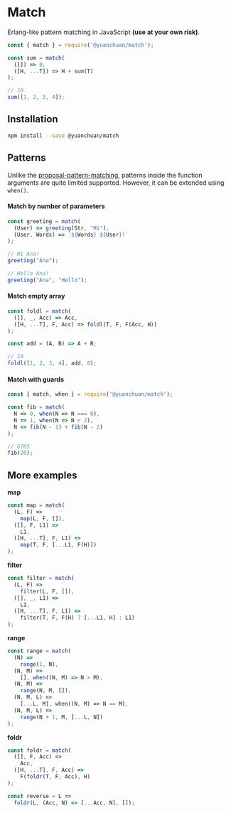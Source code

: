 # Match
Erlang-like pattern matching in JavaScript **(use at your own risk)**.

```js
const { match } = require('@yuanchuan/match');

const sum = match(
  ([]) => 0,
  ([H, ...T]) => H + sum(T)
);

// 10
sum([1, 2, 3, 4]);

```

## Installation

```bash
npm install --save @yuanchuan/match
```

## Patterns
Unlike the [proposal-pattern-matching](https://github.com/tc39/proposal-pattern-matching), patterns inside the function arguments are quite limited supported. However, it can be extended using `when()`.

#### Match by number of parameters

```js
const greeting = match(
  (User) => greeting(Str, "Hi"),
  (User, Words) => `${Words} ${User}!`
);

// Hi Ana!
greeting("Ana");

// Hello Ana!
greeting("Ana", "Hello");

```

#### Match empty array

```js
const foldl = match(
  ([], _, Acc) => Acc,
  ([H, ...T], F, Acc) => foldl(T, F, F(Acc, H))
);

const add = (A, B) => A + B;

// 10
foldl([1, 2, 3, 4], add, 0);

```

#### Match with guards

```js
const { match, when } = require('@yuanchuan/match');

const fib = match(
  N => 0, when(N => N === 0),
  N => 1, when(N => N < 2),
  N => fib(N - 1) + fib(N - 2)
);

// 6765
fib(20);
```

## More examples

**map**

```js
const map = match(
  (L, F) =>
    map(L, F, []),
  ([], F, L1) =>
    L1,
  ([H, ...T], F, L1) =>
    map(T, F, [...L1, F(H)])
);
```

**filter**

```js
const filter = match(
  (L, F) =>
    filter(L, F, []),
  ([], _, L1) =>
    L1,
  ([H, ...T], F, L1) =>
    filter(T, F, F(H) ? [...L1, H] : L1)
);
```

**range**

```js
const range = match(
  (N) =>
    range(1, N),
  (N, M) =>
    [], when((N, M) => N > M),
  (N, M) =>
    range(N, M, []),
  (N, M, L) =>
    [...L, M], when((N, M) => N == M),
  (N, M, L) =>
    range(N + 1, M, [...L, N])
);
```

**foldr**

```js
const foldr = match(
  ([], F, Acc) =>
    Acc,
  ([H, ...T], F, Acc) =>
    F(foldr(T, F, Acc), H)
);

const reverse = L =>
  foldr(L, (Acc, N) => [...Acc, N], []);
```

